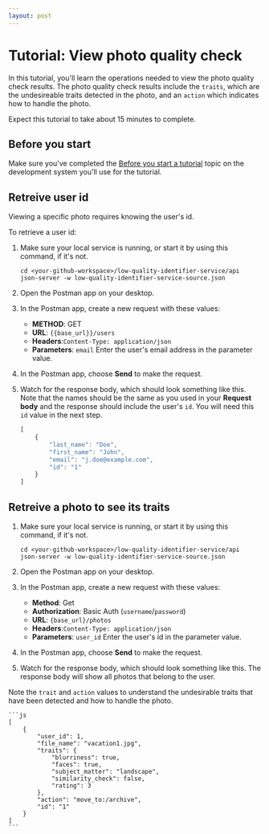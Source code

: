 ```yaml
---
layout: post
---
```


# Tutorial: View photo quality check

In this tutorial, you'll learn the operations needed to view the photo quality check results. The photo quality check results include the `traits`, which are the undesireable traits detected in the photo, and an `action` which indicates how to handle the photo.

Expect this tutorial to take about 15 minutes to complete.

## Before you start

Make sure you've completed the [Before you start a tutorial](before-you-start-a-tutorial) topic on the development system you'll use for the tutorial.

## Retreive user id

Viewing a specific photo requires knowing the user's id.

To retrieve a user id:

1. Make sure your local service is running, or start it by using this command, if it's not.

    ```shell
    cd <your-github-workspace>/low-quality-identifier-service/api
    json-server -w low-quality-identifier-service-source.json
    ```

1. Open the Postman app on your desktop.
1. In the Postman app, create a new request with these values:
    * **METHOD**: GET
    * **URL**: `{{base_url}}/users`
    * **Headers**:`Content-Type: application/json`
    * **Parameters**: `email`
    Enter the user's email address in the parameter value.

1. In the Postman app, choose **Send** to make the request.
1. Watch for the response body, which should look something like this. Note that the names should be the same as you used in your **Request body** and the response should include the user's `id`. You will need this `id` value in the next step.

    ```js
    [
        {
            "last_name": "Doe",
            "first_name": "John",
            "email": "j.doe@example.com",
            "id": "1"
        }
    ]
    ```
## Retreive a photo to see its traits

1. Make sure your local service is running, or start it by using this command, if it's not.

    ```shell
    cd <your-github-workspace>/low-quality-identifier-service/api
    json-server -w low-quality-identifier-service-source.json
    ```

1. Open the Postman app on your desktop.
1. In the Postman app, create a new request with these values:

    * **Method**: Get
    * **Authorization**: Basic Auth (`username`/`password`)
    * **URL**: `{base_url}/photos`
    * **Headers**:`Content-Type: application/json`
    * **Parameters**: `user_id`
    Enter the user's id in the parameter value.

1. In the Postman app, choose **Send** to make the request.
1. Watch for the response body, which should look something like this. The response body will show all photos that belong to the user. 

Note the `trait` and `action` values to understand the undesirable traits that have been detected and how to handle the photo.

    ```js
    [
        {
            "user_id": 1,
            "file_name": "vacation1.jpg",
            "traits": {
                "blurriness": true,
                "faces": true,
                "subject_matter": "landscape",
                "similarity_check": false,
                "rating": 3
            },
            "action": "move_to:/archive",
            "id": "1"
        }
    ]
    ```
